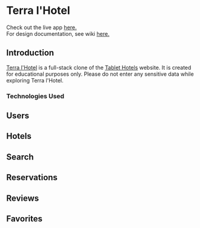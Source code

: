 # Terra l'Hotel
Check out the live app [here.](https://terralhotel.herokuapp.com/) \
For design documentation, see wiki [here.](https://github.com/vh71886/TerraLHotel/wiki)

## Introduction
[Terra l'Hotel](https://terralhotel.herokuapp.com/) is a full-stack clone of the [Tablet Hotels](http://www.tablethotels.com) website. It is created for educational purposes only. Please do not enter any sensitive data while exploring Terra l'Hotel.

### Technologies Used

## Users

## Hotels

## Search

## Reservations

## Reviews

## Favorites

